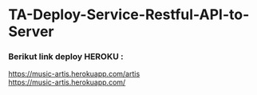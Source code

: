 # TA-Deploy-Service-Restful-API-to-Server
### Berikut link deploy HEROKU : 
https://music-artis.herokuapp.com/artis 
<br>
https://music-artis.herokuapp.com/
